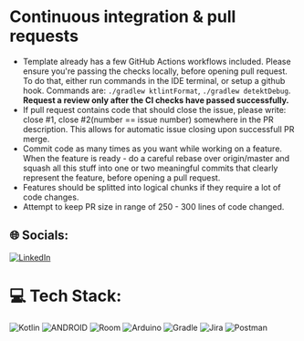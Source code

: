 # Continuous integration & pull requests
- Template already has a few GitHub Actions workflows included. Please ensure you're passing the checks locally, before opening pull request. To do that, either run commands in the IDE terminal, or setup a github hook. Commands are: `./gradlew ktlintFormat`, `./gradlew detektDebug`. **Request a review only after the CI checks have passed successfully.** <br />
- If pull request contains code that should close the issue, please write: close #1, close #2(number == issue number) somewhere in the PR description. This allows for automatic issue closing upon successfull PR merge.
- Commit code as many times as you want while working on a feature. When the feature is ready - do a careful rebase over origin/master and squash all this stuff into one or two meaningful commits that clearly represent the feature, before opening a pull request.
- Features should be splitted into logical chunks if they require a lot of code changes.
- Attempt to keep PR size in range of 250 - 300 lines of code changed.


## 🌐 Socials:
[![LinkedIn](https://img.shields.io/badge/LinkedIn-%230077B5.svg?logo=linkedin&logoColor=white)](https://linkedin.com/in/https://www.linkedin.com/in/ruslan-timkov-165255189/) 

# 💻 Tech Stack:
![Kotlin](https://img.shields.io/badge/kotlin-%230095D5.svg?style=for-the-badge&logo=kotlin&logoColor=white) ![ANDROID](https://img.shields.io/badge/android-%2320232a.svg?style=for-the-badge&logo=android&logoColor=%a4c639) ![Room](https://img.shields.io/badge/sqlite-%2307405e.svg?style=for-the-badge&logo=sqlite&logoColor=white) ![Arduino](https://img.shields.io/badge/-Arduino-00979D?style=for-the-badge&logo=Arduino&logoColor=white) ![Gradle](https://img.shields.io/badge/Gradle-02303A.svg?style=for-the-badge&logo=Gradle&logoColor=white) ![Jira](https://img.shields.io/badge/jira-%230A0FFF.svg?style=for-the-badge&logo=jira&logoColor=white) ![Postman](https://img.shields.io/badge/Postman-FF6C37?style=for-the-badge&logo=postman&logoColor=white) 
